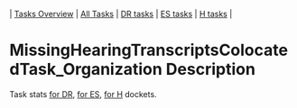 | [Tasks Overview](../tasks-overview.md) | [All Tasks](../alltasks.md) | [DR tasks](../docket-DR/tasklist.md) | [ES tasks](../docket-ES/tasklist.md) | [H tasks](../docket-H/tasklist.md) |

# MissingHearingTranscriptsColocatedTask_Organization Description

Task stats [for DR](../docket-DR/MissingHearingTranscriptsColocatedTask_Organization.md), [for ES](../docket-ES/MissingHearingTranscriptsColocatedTask_Organization.md), [for H](../docket-H/MissingHearingTranscriptsColocatedTask_Organization.md) dockets.


